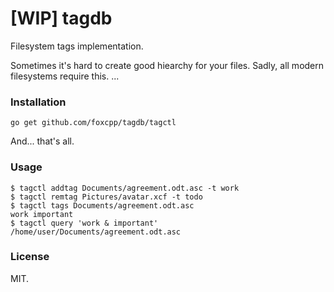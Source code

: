 # [WIP] tagdb

Filesystem tags implementation.

Sometimes it's hard to create good hiearchy for your files. Sadly, all modern
filesystems require this. ...

### Installation

```
go get github.com/foxcpp/tagdb/tagctl
```
And... that's all. 

### Usage

```
$ tagctl addtag Documents/agreement.odt.asc -t work
$ tagctl remtag Pictures/avatar.xcf -t todo
$ tagctl tags Documents/agreement.odt.asc
work important
$ tagctl query 'work & important'
/home/user/Documents/agreement.odt.asc
```

### License

MIT.
